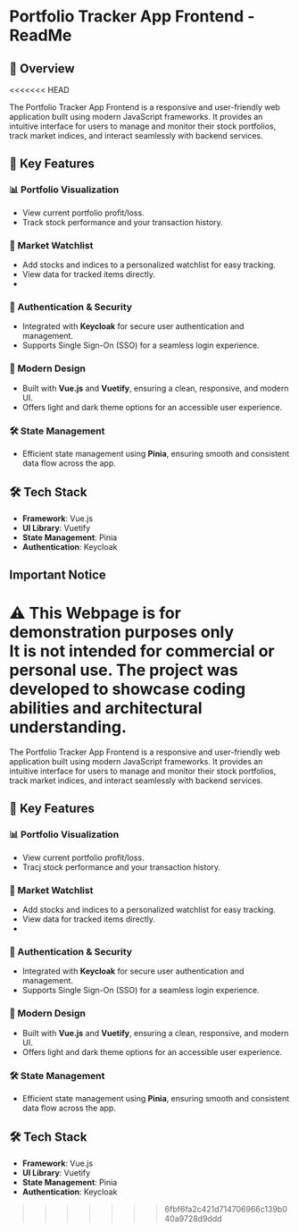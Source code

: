 # Portfolio Tracker App Frontend - ReadMe

## 🌟 Overview
<<<<<<< HEAD

The Portfolio Tracker App Frontend is a responsive and user-friendly web application built using modern JavaScript frameworks. It provides an intuitive interface for users to manage and monitor their stock portfolios, track market indices, and interact seamlessly with backend services.

## 🚀 Key Features

### 📊 Portfolio Visualization

- View current portfolio profit/loss.
- Track stock performance and your transaction history.

### 🔎 Market Watchlist

- Add stocks and indices to a personalized watchlist for easy tracking.
- View data for tracked items directly.
-

### 🔐 Authentication & Security

- Integrated with **Keycloak** for secure user authentication and management.
- Supports Single Sign-On (SSO) for a seamless login experience.

### 🌈 Modern Design

- Built with **Vue.js** and **Vuetify**, ensuring a clean, responsive, and modern UI.
- Offers light and dark theme options for an accessible user experience.

### 🛠️ State Management

- Efficient state management using **Pinia**, ensuring smooth and consistent data flow across the app.

## 🛠️ Tech Stack

- **Framework**: Vue.js
- **UI Library**: Vuetify
- **State Management**: Pinia
- **Authentication**: Keycloak

## Important Notice

⚠️ **This Webpage is for demonstration purposes only**  
It is not intended for commercial or personal use. The project was developed to showcase coding abilities and architectural understanding.
=======
The Portfolio Tracker App Frontend is a responsive and user-friendly web application built using modern JavaScript frameworks. It provides an intuitive interface for users to manage and monitor their stock portfolios, track market indices, and interact seamlessly with backend services.

## 🚀 Key Features

### 📊 Portfolio Visualization
- View current portfolio profit/loss.
- Tracj stock performance and your transaction history.

### 🔎 Market Watchlist
- Add stocks and indices to a personalized watchlist for easy tracking.
- View data for tracked items directly.
- 
### 🔐 Authentication & Security
- Integrated with **Keycloak** for secure user authentication and management.
- Supports Single Sign-On (SSO) for a seamless login experience.

### 🌈 Modern Design
- Built with **Vue.js** and **Vuetify**, ensuring a clean, responsive, and modern UI.
- Offers light and dark theme options for an accessible user experience.

### 🛠️ State Management
- Efficient state management using **Pinia**, ensuring smooth and consistent data flow across the app.

## 🛠️ Tech Stack
- **Framework**: Vue.js  
- **UI Library**: Vuetify  
- **State Management**: Pinia  
- **Authentication**: Keycloak  
>>>>>>> 6fbf6fa2c421d714706966c139b040a9728d9ddd
